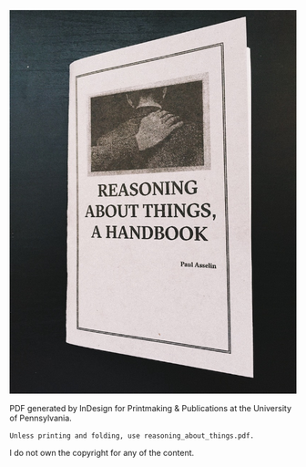 ![cover](cover.jpg)

PDF generated by InDesign for Printmaking & Publications at the University of Pennsylvania.
```
Unless printing and folding, use reasoning_about_things.pdf.
```

I do not own the copyright for any of the content.

